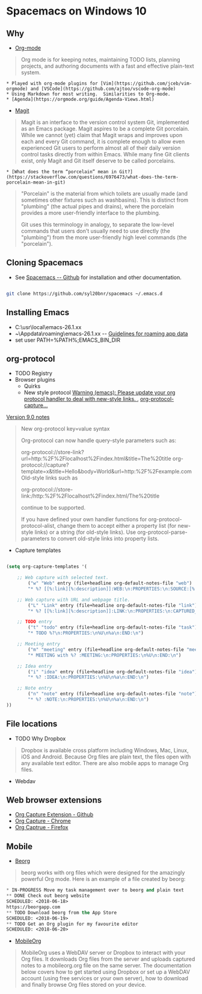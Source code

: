 # Spacemacs on Windows 10

## Why

* [Org-mode](https://orgmode.org/)

> Org mode is for keeping notes, maintaining TODO lists, planning projects, and authoring documents with a fast and effective plain-text system.

    * Played with org-mode plugins for [Vim](https://github.com/jceb/vim-orgmode) and [VSCode](https://github.com/ajtoo/vscode-org-mode)
    * Using Markdown for most writing.  Similarities to Org-mode.
    * [Agenda](https://orgmode.org/guide/Agenda-Views.html)
* [Magit](https://magit.vc/)

> Magit is an interface to the version control system Git, implemented as an Emacs package. Magit aspires to be a complete Git porcelain. While we cannot (yet) claim that Magit wraps and improves upon each and every Git command, it is complete enough to allow even experienced Git users to perform almost all of their daily version control tasks directly from within Emacs. While many fine Git clients exist, only Magit and Git itself deserve to be called porcelains.

    * [What does the term “porcelain” mean in Git?](https://stackoverflow.com/questions/6976473/what-does-the-term-porcelain-mean-in-git)

> "Porcelain" is the material from which toilets are usually made (and sometimes other fixtures such as washbasins). This is distinct from "plumbing" (the actual pipes and drains), where the porcelain provides a more user-friendly interface to the plumbing.
>
> Git uses this terminology in analogy, to separate the low-level commands that users don't usually need to use directly (the "plumbing") from the more user-friendly high level commands (the "porcelain").
>

## Cloning Spacemacs

* See [Spacemacs -- Github](https://github.com/syl20bnr/spacemacs#install) for installation and other documentation.

```bash

git clone https://github.com/syl20bnr/spacemacs ~/.emacs.d

```

## Installing Emacs

* C:\usr\local\emacs-26.1.xx
* ~\Appdata\roaming\emacs-26.1.xx -- [Guidelines for roaming app data](https://msdn.microsoft.com/en-us/library/windows/apps/hh465094.aspx)
* set user PATH=%PATH%;EMACS_BIN_DIR

## org-protocol

* TODO Registry
* Browser plugins
    * Quirks
    * New style protocol [Warning (emacs): Please update your org protocol handler to deal with new-style links. ](https://github.com/alphapapa/org-protocol-capture-html/issues/14), [org-protocol-capture...](https://github.com/alphapapa/org-protocol-capture-html)

[Version 9.0 notes](https://orgmode.org/Changes_old.html)

> New org-protocol key=value syntax
>
> Org-protocol can now handle query-style parameters such as:
>
> org-protocol://store-link?url=http:%2F%2Flocalhost%2Findex.html&title=The%20title
> org-protocol://capture?template=x&title=Hello&body=World&url=http:%2F%2Fexample.com
> Old-style links such as
>
> org-protocol://store-link:/http:%2F%2Flocalhost%2Findex.html/The%20title
>
> continue to be supported.
>
> If you have defined your own handler functions for org-protocol-protocol-alist, change them to accept either a property list (for new-style links) or a string (for old-style links). Use org-protocol-parse-parameters to convert old-style links into property lists.
>

* Capture templates

```lisp

(setq org-capture-templates '(

    ;; Web capture with selected text.
        ("w" "Web" entry (file+headline org-default-notes-file "web")
        "* %? [[%:link][%:description]]:WEB:\n:PROPERTIES:\n:SOURCE:[%:link] \n:CAPTURED_ON: %U\n:END:\n#+BEGIN_QUOTE\n%i\n#+END_QUOTE\n")

    ;; Web capture with URL and webpage title.
        ("L" "Link" entry (file+headline org-default-notes-file "link")
        "* %? [[%:link][%:description]]:LINK:\n:PROPERTIES:\n:CAPTURED_ON: %U\n:END:\n")

    ;; TODO entry
        ("t" "todo" entry (file+headline org-default-notes-file "task")
        "* TODO %?\n:PROPERTIES:\n%U\n%a\n:END:\n")

    ;; Meeting entry
        ("m" "meeting" entry (file+headline org-default-notes-file "meeting")
        "* MEETING with %? :MEETING:\n:PROPERTIES:\n%U\n:END:\n") 

    ;; Idea entry
        ("i" "idea" entry (file+headline org-default-notes-file "idea")
        "* %? :IDEA:\n:PROPERTIES:\n%U\n%a\n:END:\n") 

    ;; Note entry
        ("n" "note" entry (file+headline org-default-notes-file "note")
        "* %? :NOTE:\n:PROPERTIES:\n%U\n%a\n:END:\n")
))

```

## File locations

* TODO Why Dropbox

> Dropbox is available cross platform including Windows, Mac, Linux, iOS and Android. Because Org files are plain text, the files open with any available text editor. There are also mobile apps to manage Org files.
* Webdav

## Web browser extensions

* [Org Capture Extension - Github](https://github.com/sprig/org-capture-extension)
* [Org Capture - Chrome](https://chrome.google.com/webstore/detail/org-capture/kkkjlfejijcjgjllecmnejhogpbcigdc)
* [Org Captrue - Firefox](https://addons.mozilla.org/en-US/firefox/addon/org-capture/)

## Mobile

* [Beorg](https://beorgapp.com/)

> beorg works with org files which were designed for the amazingly powerful Org mode. Here is an example of a file created by beorg:

```lisp
* IN-PROGRESS Move my task management over to beorg and plain text
** DONE Check out beorg website
SCHEDULED: <2018-06-18>
https://beorgapp.com
** TODO Download beorg from the App Store
SCHEDULED: <2018-06-19>
** TODO Get an Org plugin for my favourite editor
SCHEDULED: <2018-06-20>
```

* [MobileOrg](https://mobileorg.github.io/)

> MobileOrg uses a WebDAV server or Dropbox to interact with your Org files. It downloads Org files from the server and uploads captured notes to a mobileorg.org file on the same server. The documentation below covers how to get started using Dropbox or set up a WebDAV account (using free services or your own server), how to download and finally browse Org files stored on your device.